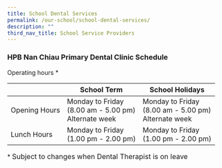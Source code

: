 ```yaml
---
title: School Dental Services
permalink: /our-school/school-dental-services/
description: ""
third_nav_title: School Service Providers
---
```

### **HPB Nan Chiau Primary Dental Clinic Schedule**

Operating hours *

|  | School Term | School Holidays | 
| -------- | -------- | -------- | 
| Opening Hours | Monday to Friday <br/>(8.00 am - 5.00 pm) <br/> Alternate week | Monday to Friday <br/>(8.00 am - 5.00 pm) <br/> Alternate week| 
| Lunch Hours | Monday to Friday <br/>(1.00 pm - 2.00 pm) | Monday to Friday <br/>(1.00 pm - 2.00 pm) |
                                       

\* <font size="3"> Subject to changes when Dental Therapist is on leave</font>